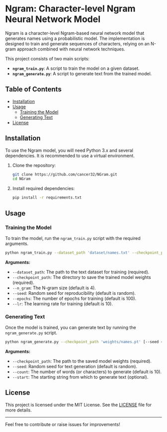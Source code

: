 # Ngram: Character-level Ngram Neural Network Model

Ngram is a character-level Ngram-based neural network model that generates names using a probabilistic model. The implementation is designed to train and generate sequences of characters, relying on an N-gram approach combined with neural network techniques.

This project consists of two main scripts:

- **`ngram_train.py`**: A script to train the model on a given dataset.
- **`ngram_generate.py`**: A script to generate text from the trained model.

## Table of Contents
- [Installation](#installation)
- [Usage](#usage)
  - [Training the Model](#training-the-model)
  - [Generating Text](#generating-text)
- [License](#license)

## Installation

To use the Ngram model, you will need Python 3.x and several dependencies. It is recommended to use a virtual environment.

1. Clone the repository:
   ```bash
   git clone https://github.com/cancer32/NGram.git
   cd NGram
   ```

2. Install required dependencies:
   ```bash
   pip install -r requirements.txt
   ```

## Usage

### Training the Model

To train the model, run the `ngram_train.py` script with the required arguments.

```bash
python ngram_train.py --dataset_path 'dataset/names.txt' --checkpoint_path 'weights/names.pt' [--n_gram <n>] [--seed <random_seed>] [--epochs <epochs>] [--lr <learning_rate>]
```

**Arguments:**
- `--dataset_path`: The path to the text dataset for training (required).
- `--checkpoint_path`: The directory to save the trained model weights (required).
- `--n_gram`: The N-gram size (default is 4).
- `--seed`: Random seed for reproducibility (default is random).
- `--epochs`: The number of epochs for training (default is 100).
- `--lr`: The learning rate for training (default is 10).


### Generating Text

Once the model is trained, you can generate text by running the `ngram_generate.py` script.

```bash
python ngram_generate.py --checkpoint_path 'weights/names.pt' [--seed <random_seed>] [--count <num_words>] [--start <start_string>]
```

**Arguments:**
- `--checkpoint_path`: The path to the saved model weights (required).
- `--seed`: Random seed for text generation (default is random).
- `--count`: The number of words (or characters) to generate (default is 10).
- `--start`: The starting string from which to generate text (optional).


## License

This project is licensed under the MIT License. See the [LICENSE](LICENSE) file for more details.

---

Feel free to contribute or raise issues for improvements!